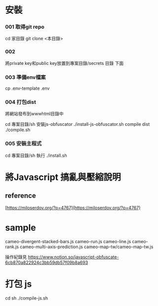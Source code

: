 # 安裝
### 001 取得git repo
cd 家目錄
git clone <本目錄> 

### 002 
將private key和public key放置到專案目錄/secrets 目錄 下面

### 003 準備env檔案
cp .env-template .env

### 004 打包dist
將網站發布到wwwhtml目錄中

cd 專案目錄/sh 
安裝js-obfuscator
./install-js-obfuscator.sh
compile dist
./compile.sh

### 005 安裝主程式
cd 專案目錄/sh 
執行 ./install.sh


# 將Javascript 搞亂與壓縮說明

## reference 
[https://miloserdov.org/?p=4767](https://miloserdov.org/?p=4767)

# sample

cameo-divergent-stacked-bars.js
cameo-run.js
cameo-line.js
cameo-rank.js
cameo-multi-axis-prediction.js
cameo-map-tw/cameo-map-tw.js


操作紀錄見
https://www.notion.so/javascript-obfuscate-6cb870a822924c3bb59db57f09b8a693


# 打包 js 
cd sh 
./compile-js.sh

